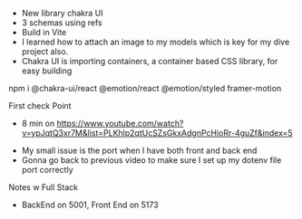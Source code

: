 - New library chakra UI
- 3 schemas using refs 
- Build in Vite
- I learned how to attach an image to my models which is key for my dive project also.
- Chakra UI is importing containers, a container based CSS library, for easy building 


npm i @chakra-ui/react @emotion/react @emotion/styled framer-motion

First check Point
* 8 min on https://www.youtube.com/watch?v=ypJqtQ3xr7M&list=PLKhlp2qtUcSZsGkxAdgnPcHioRr-4guZf&index=5
- My small issue is the port when I have both front and back end
- Gonna go back to previous video  to make sure I set up my dotenv file port correctly



Notes w Full Stack
- BackEnd on 5001, Front End on 5173